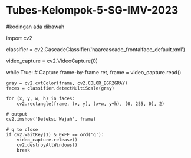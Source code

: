 # Tubes-Kelompok-5-SG-IMV-2023




#kodingan ada dibawah 

import cv2

classifier = cv2.CascadeClassifier('haarcascade_frontalface_default.xml')

video_capture = cv2.VideoCapture(0)

while True:
    # Capture frame-by-frame
    ret, frame = video_capture.read()

    gray = cv2.cvtColor(frame, cv2.COLOR_BGR2GRAY)
    faces = classifier.detectMultiScale(gray)

    for (x, y, w, h) in faces:
        cv2.rectangle(frame, (x, y), (x+w, y+h), (0, 255, 0), 2)

    # output
    cv2.imshow('Deteksi Wajah', frame)

    # q to close
    if cv2.waitKey(1) & 0xFF == ord('q'):
        video_capture.release()
        cv2.destroyAllWindows()
        break   
